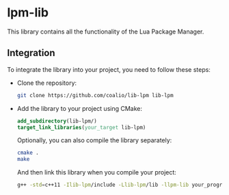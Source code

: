 # lpm-lib

This library contains all the functionality of the Lua Package Manager.

## Integration

To integrate the library into your project, you need to follow these steps:

-   Clone the repository:
    ```bash
    git clone https://github.com/coalio/lib-lpm lib-lpm
    ```
-   Add the library to your project using CMake:

    ```cmake
    add_subdirectory(lib-lpm/)
    target_link_libraries(your_target lib-lpm)
    ```

    Optionally, you can also compile the library separately:

    ```bash
    cmake .
    make
    ```

    And then link this library when you compile your project:

    ```bash
    g++ -std=c++11 -Ilib-lpm/include -Llib-lpm/lib -llpm-lib your_program.cpp -llpm-lib
    ```
